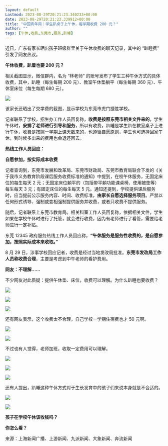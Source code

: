 ```yaml
---
layout: default
Lastmod: 2023-08-29T20:21:23.340233+00:00
date: 2023-08-29T20:21:23.339912+00:00
title: "中国青年网｜学生趴桌子上午休，每学期收费 200 元？"
author: ""
tags: [午休,收费,东莞市,服务,趴睡]
---
```


近日，广东有家长晒出孩子班级群里关于午休收费的聊天记录，其中的 “趴睡费” 引发了网友热议。

**午休收费，趴着也要 200 元？**

相关截图显示，微信群内，名为 “林老师” 的账号发布了学生三种午休方式的具体收费，其中，趴睡（每生每期 200 元）、教室午休垫躺平（每生每期 360 元）、午休室床位（每生每期 680 元）。

![](https://images.weserv.nl/?url=https%3A//chinadigitaltimes.net/chinese/files/2023/08/post-699747-64edd925a8c8d.)

该家长还晒出了交学费的截图，显示学校为东莞市虎门捷胜学校。

记者联系了学校，招生办工作人员回复称，**收费是按照东莞市相关文件来的**，学生午休时，**安排了老师进行引导和服务**，所以有收费，趴睡是学生趴在教室桌子上进行午休，收费是按照一学期上课天数来的，也遵循自愿原则，学生也可选择回家午休，到时候多出来的费用也会退还回去。

**热线工作人员回应：**

**自愿参加，按实际成本收费**

记者查询到，东莞市发展和改革局、东莞市财政局、东莞市教育局联合下发的《关于我市义务教育阶段课后服务收费标准的通知》中提到，在校午休服务，无固定床位的每生每天 2 元；无固定床位躺平的（包括带平躺功能课桌椅、使用被垫等）每生每天 3 元；有固定床位的每生每天 5 元。通知还提到，学校提供课后服务时，应当提前公示服务内容、时间、收费标准，**由家长自愿选择服务项目**。严禁以任何形式诱导、强制或变相强制提供服务并收费，或者只收费不提供服务。

随后，记者联系上东莞市教育局。相关科室工作人员回复称，依据相关文件，学生如果在学校午休时进行了托管，就会进行收费，因为有老师进行了看管，需要给老师进行一定补贴。

东莞 12345 政府服务热线工作人员回应称，**“午休服务是服务性收费的，是自愿参加，按照实际成本来收取。”**

8 月 29 日，涉事学校回应记者，收费是经过当地发改局批准。**东莞市发改局工作人员称收费合理**，主要是考虑到中午老师的看护费用。

**网友：不理解……**

不少网友对此质疑：提供午休垫、床位，收费可以理解。为什么趴睡也要收费？

![](https://images.weserv.nl/?url=https%3A//chinadigitaltimes.net/chinese/files/2023/08/post-699747-64edd925f261c.)

![](https://images.weserv.nl/?url=https%3A//chinadigitaltimes.net/chinese/files/2023/08/post-699747-64edd926309f4.)

![](https://images.weserv.nl/?url=https%3A//chinadigitaltimes.net/chinese/files/2023/08/post-699747-64edd9266470b.)

还有网友表示，这个收费太不合理，自己学校一学期住宿费也才 50 元啊。

![](https://images.weserv.nl/?url=https%3A//chinadigitaltimes.net/chinese/files/2023/08/post-699747-64edd92697229.)

![](https://images.weserv.nl/?url=https%3A//chinadigitaltimes.net/chinese/files/2023/08/post-699747-64edd926c93ed.)

不过也有人觉得，老师加班，收取一定费用可以理解。

![](https://images.weserv.nl/?url=https%3A//chinadigitaltimes.net/chinese/files/2023/08/post-699747-64edd927083e1.)

![](https://images.weserv.nl/?url=https%3A//chinadigitaltimes.net/chinese/files/2023/08/post-699747-64edd9273bafa.)

![](https://images.weserv.nl/?url=https%3A//chinadigitaltimes.net/chinese/files/2023/08/post-699747-64edd9276e449.)

还有人提出，趴睡这种午休方式对于生长发育中的孩子们来说本身就是不合适的。

![](https://images.weserv.nl/?url=https%3A//chinadigitaltimes.net/chinese/files/2023/08/post-699747-64edd927a1c95.)

![](https://images.weserv.nl/?url=https%3A//chinadigitaltimes.net/chinese/files/2023/08/post-699747-64edd927d5072.)

**孩子在学校午休该收钱吗？**

**你怎么看？**

来源：上海新闻广播、上游新闻、九派新闻、大象新闻、奔流新闻

